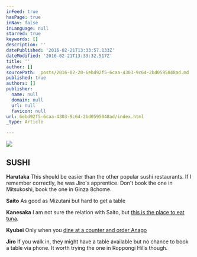 ```yaml
---
inFeed: true
hasPage: true
inNav: false
inLanguage: null
starred: true
keywords: []
description: ''
datePublished: '2016-02-21T13:33:57.133Z'
dateModified: '2016-02-21T13:33:32.517Z'
title: ''
author: []
sourcePath: _posts/2016-02-20-6ebd92f5-6caa-4303-9c64-2bd0595048ad.md
published: true
authors: []
publisher:
  name: null
  domain: null
  url: null
  favicon: null
url: 6ebd92f5-6caa-4303-9c64-2bd0595048ad/index.html
_type: Article

---
```

![](https://the-grid-user-content.s3-us-west-2.amazonaws.com/7263214d-7e5d-4fdb-9276-fc96c0bf70e2.jpg)

## SUSHI 

**Harutaka** This should be easier than the other popular sushi restaurants.
If I remember correctly, he was Jiro's apprentice. Don't book the one in Mitsukoshi, book the one in Ginza 8chome.

**Saito**
As good as Mizutani but hard to get a table

**Kanesaka** I am not sure the relation with Saito, but [this is the place to eat tuna][0]. 

**Kyubei**
Only when you [dine at a counter and order Anago][1]

**Jiro**
If you walk in, they might have a table available but no chance to book a table via phone.
It worth trying the one in Roppongi Hills though.

[0]: http://tabelog.com/tokyo/A1301/A130103/13005003/ 
[1]: http://www.kyubey.jp/